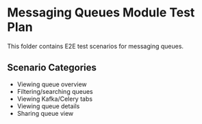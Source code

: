 # Messaging Queues Module Test Plan

This folder contains E2E test scenarios for messaging queues.

## Scenario Categories

- Viewing queue overview
- Filtering/searching queues
- Viewing Kafka/Celery tabs
- Viewing queue details
- Sharing queue view
